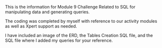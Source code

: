 This is the information for Module 9 Challenge Related to SQL for manipulating data and generating queries. 

The coding was completed by myself with reference to our activity modules as well as Xpert support as needed. 

I have included an image of the ERD, the Tables Creation SQL file, and the SQL file where I added my queries for your reference. 
